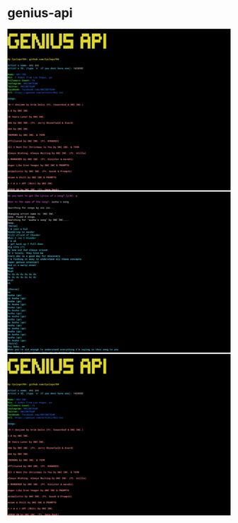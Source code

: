 # genius-api
<img src="Screenshot_2021-12-28_04-24-28.png">
<img src="Screenshot_2021-12-28_04-25-29.png">
<img src="Screenshot_2021-12-28_04-24-28.png">
